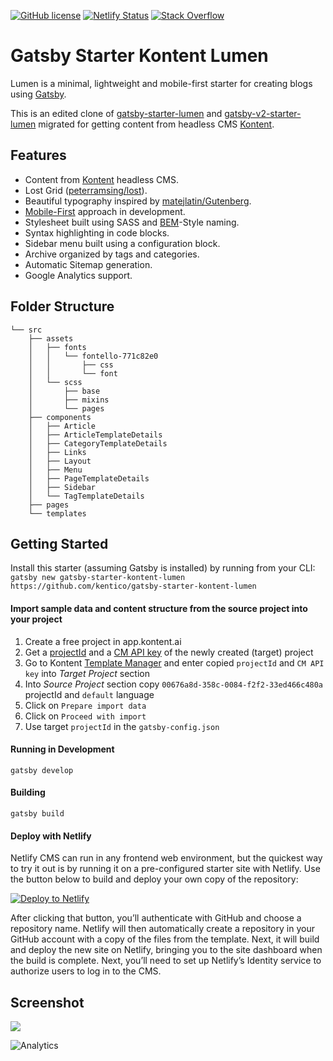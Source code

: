 [![GitHub license](https://img.shields.io/badge/license-MIT-blue.svg)](https://raw.githubusercontent.com/GatsbyCentral/gatsby-v2-starter-lumen/master/LICENSE)
[![Netlify Status](https://api.netlify.com/api/v1/badges/78b48df8-68df-4b9a-9dfc-91803d8a77d8/deploy-status)](https://app.netlify.com/sites/gatsby-starter-kontent-lumen/deploys)
[![Stack Overflow](https://img.shields.io/badge/Stack%20Overflow-ASK%20NOW-FE7A16.svg?logo=stackoverflow&logoColor=white)](https://stackoverflow.com/tags/kentico-cloud)

# Gatsby Starter Kontent Lumen

Lumen is a minimal, lightweight and mobile-first starter for creating blogs using
[Gatsby](https://github.com/gatsbyjs/gatsby).

This is an edited clone of
[gatsby-starter-lumen](https://github.com/alxshelepenok/gatsby-starter-lumen) and [gatsby-v2-starter-lumen](https://github.com/GatsbyCentral/gatsby-v2-starter-lumen)
migrated for getting content from headless CMS
[Kontent](https://kontent.ai/).

## Features
+ Content from [Kontent](http://kontent.ai/) headless CMS.
+ Lost Grid ([peterramsing/lost](https://github.com/peterramsing/lost)).
+ Beautiful typography inspired by [matejlatin/Gutenberg](https://github.com/matejlatin/Gutenberg).
+ [Mobile-First](https://medium.com/@mrmrs_/mobile-first-css-48bc4cc3f60f) approach in development.
+ Stylesheet built using SASS and [BEM](http://getbem.com/naming/)-Style naming.
+ Syntax highlighting in code blocks.
+ Sidebar menu built using a configuration block.
+ Archive organized by tags and categories.
+ Automatic Sitemap generation.
+ Google Analytics support.

## Folder Structure

```
└── src
    ├── assets
    │   ├── fonts
    │   │   └── fontello-771c82e0
    │   │       ├── css
    │   │       └── font
    │   └── scss
    │       ├── base
    │       ├── mixins
    │       └── pages
    ├── components
    │   ├── Article
    │   ├── ArticleTemplateDetails
    │   ├── CategoryTemplateDetails
    │   ├── Links
    │   ├── Layout
    │   ├── Menu
    │   ├── PageTemplateDetails
    │   ├── Sidebar
    │   └── TagTemplateDetails
    ├── pages
    └── templates
```

## Getting Started
Install this starter (assuming Gatsby is installed) by running from your CLI:
`gatsby new gatsby-starter-kontent-lumen https://github.com/kentico/gatsby-starter-kontent-lumen`

#### Import sample data and content structure from the source project into your project
1. Create a free project in app.kontent.ai
1. Get a [projectId](https://docs.kontent.ai/reference/management-api-v2#section/Authentication) and a [CM API key](https://docs.kontent.ai/reference/management-api-v2#section/Authentication) of the newly created (target) project
1. Go to Kontent [Template Manager](https://kentico.github.io/kontent-template-manager/) and enter copied `projectId` and `CM API key` into *Target Project* section
1. Into *Source Project* section copy `00676a8d-358c-0084-f2f2-33ed466c480a` projectId and `default` language
1. Click on `Prepare import data`
1. Click on `Proceed with import`
1. Use target `projectId` in the `gatsby-config.json`

#### Running in Development
`gatsby develop`

#### Building
`gatsby build`

#### Deploy with Netlify

Netlify CMS can run in any frontend web environment, but the quickest way to try it out is by running it on a pre-configured starter site with Netlify. Use the button below to build and deploy your own copy of the repository:

<a href="https://app.netlify.com/start/deploy?repository=https://github.com/kentico/gatsby-starter-kontent-lumen" target="_blank"><img src="https://www.netlify.com/img/deploy/button.svg" alt="Deploy to Netlify"></a>

After clicking that button, you’ll authenticate with GitHub and choose a repository name. Netlify will then automatically create a repository in your GitHub account with a copy of the files from the template. Next, it will build and deploy the new site on Netlify, bringing you to the site dashboard when the build is complete. Next, you’ll need to set up Netlify’s Identity service to authorize users to log in to the CMS.

## Screenshot
![](https://i.imgur.com/J0RZiot.png)

![Analytics](https://kentico-ga-beacon.azurewebsites.net/api/UA-69014260-4/Kentico/gatsby-starter-kontent-lumen?pixel)